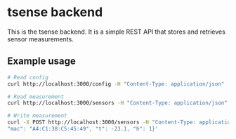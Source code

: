 # tsense backend

This is the tsense backend. It is a simple REST API that stores and retrieves sensor measurements.

## Example usage

```bash
# Read config
curl http://localhost:3000/config -H "Content-Type: application/json"

# Read measurement
curl http://localhost:3000/sensors -H "Content-Type: application/json"

# Write measurement
curl -X POST http://localhost:3000/sensors -H "Content-Type: application/json" -d '{
"mac": "A4:C1:38:C5:45:49", "t": -23.1, "h": 1}'
```
